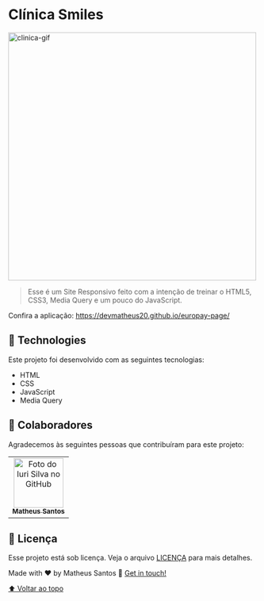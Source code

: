 
# Clínica Smiles

<img id="Clinica" src="./assets/GIF/clinica.gif" alt="clinica-gif" width="500px">


> Esse é um Site Responsivo feito com a intenção de treinar o HTML5, CSS3, Media Query e  um pouco do JavaScript.

Confira a aplicação: <a href="https://devmatheus20.github.io/europay-page/#"> https://devmatheus20.github.io/europay-page/

## 🚀 Technologies
Este projeto foi desenvolvido com as seguintes tecnologias:
    
- HTML
- CSS
- JavaScript
- Media Query

## 🤝 Colaboradores

Agradecemos às seguintes pessoas que contribuíram para este projeto:

<table>
  <tr>
    <td align="center">
      <a href="#">
        <img src="https://avatars.githubusercontent.com/u/90225074?s=400&u=3514f5f6eeb1c9f5c14ad9deb479ae8e8ec8bd6f&v=4" width="100px;" alt="Foto do Iuri Silva no GitHub"/><br>
        <sub>
          <b>Matheus Santos</b>
        </sub>
      </a>
    </td>
    
</table>

## 📝 Licença

Esse projeto está sob licença. Veja o arquivo [LICENÇA](LICENSE.md) para mais detalhes.

Made with ♥ by Matheus Santos :wave: <a href="https://www.linkedin.com/in/matheus-santos-souza">Get in touch!</a>

[⬆ Voltar ao topo](#Clinica)<br>
